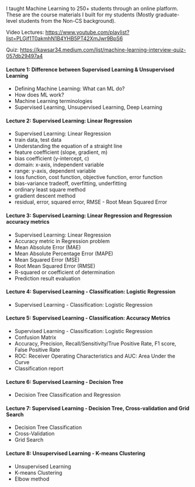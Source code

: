 I taught Machine Learning to 250+ students through an online platform. These are the course materials I built for my students (Mostly graduate-level students from the Non-CS background).

Video Lectures: https://www.youtube.com/playlist?list=PLGjf1T0akmhN1B4YHB5PT42XmJwr9BpS6

Quiz: https://kawsar34.medium.com/list/machine-learning-interview-quiz-057db29497a4

#### Lecture 1: Difference between Supervised Learning & Unsupervised Learning
- Defining Machine Learning: What can ML do?
- How does ML work?
- Machine Learning terminologies
- Supervised Learning, Unsupervised Learning, Deep Learning

#### Lecture 2: Supervised Learning: Linear Regression
- Supervised Learning: Linear Regression
- train data, test data
- Understanding the equation of a straight line
- feature coefficient (slope, gradient, m)
- bias coefficient (y-intercept, c)
- domain: x-axis, independent variable
- range: y-axis, dependent variable
- loss function, cost function, objective function, error function
- bias-variance tradeoff, overfitting, underfitting
- ordinary least square method
- gradient descent method
- residual, error, squared error, RMSE - Root Mean Squared Error

#### Lecture 3: Supervised Learning: Linear Regression and Regression accuracy metrics
- Supervised Learning: Linear Regression
- Accuracy metric in Regression problem
- Mean Absolute Error (MAE)
- Mean Absolute Percentage Error (MAPE)
- Mean Squared Error (MSE)
- Root Mean Squared Error (RMSE)
- R-squared or coefficient of determination
- Prediction result evaluation

#### Lecture 4: Supervised Learning - Classification: Logistic Regression
- Supervised Learning - Classification: Logistic Regression

#### Lecture 5: Supervised Learning - Classification: Accuracy Metrics
- Supervised Learning - Classification: Logistic Regression
- Confusion Matrix
- Accuracy, Precision, Recall/Sensitivity/True Positive Rate, F1 score, False Positive Rate
- ROC: Receiver Operating Characteristics and AUC: Area Under the Curve
- Classification report

#### Lecture 6: Supervised Learning - Decision Tree
- Decision Tree Classification and Regression

#### Lecture 7: Supervised Learning - Decision Tree, Cross-validation and Grid Search
- Decision Tree Classification
- Cross-Validation
- Grid Search

#### Lecture 8: Unsupervised Learning - K-means Clustering 
- Unsupervised Learning
- K-means Clustering
- Elbow method
